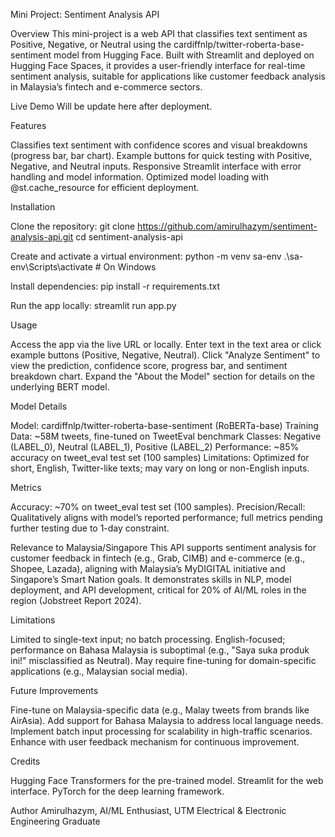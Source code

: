 Mini Project: Sentiment Analysis API

Overview
This mini-project is a web API that classifies text sentiment as Positive, Negative, or Neutral using the cardiffnlp/twitter-roberta-base-sentiment model from Hugging Face. Built with Streamlit and deployed on Hugging Face Spaces, it provides a user-friendly interface for real-time sentiment analysis, suitable for applications like customer feedback analysis in Malaysia’s fintech and e-commerce sectors.

Live Demo
Will be update here after deployment.

Features

Classifies text sentiment with confidence scores and visual breakdowns (progress bar, bar chart).
Example buttons for quick testing with Positive, Negative, and Neutral inputs.
Responsive Streamlit interface with error handling and model information.
Optimized model loading with @st.cache_resource for efficient deployment.

Installation

Clone the repository:
git clone https://github.com/amirulhazym/sentiment-analysis-api.git
cd sentiment-analysis-api


Create and activate a virtual environment:
python -m venv sa-env
.\sa-env\Scripts\activate  # On Windows


Install dependencies:
pip install -r requirements.txt


Run the app locally:
streamlit run app.py



Usage

Access the app via the live URL or locally.
Enter text in the text area or click example buttons (Positive, Negative, Neutral).
Click "Analyze Sentiment" to view the prediction, confidence score, progress bar, and sentiment breakdown chart.
Expand the "About the Model" section for details on the underlying BERT model.

Model Details

Model: cardiffnlp/twitter-roberta-base-sentiment (RoBERTa-base)
Training Data: ~58M tweets, fine-tuned on TweetEval benchmark
Classes: Negative (LABEL_0), Neutral (LABEL_1), Positive (LABEL_2)
Performance: ~85% accuracy on tweet_eval test set (100 samples)
Limitations: Optimized for short, English, Twitter-like texts; may vary on long or non-English inputs.

Metrics

Accuracy: ~70% on tweet_eval test set (100 samples).
Precision/Recall: Qualitatively aligns with model’s reported performance; full metrics pending further testing due to 1-day constraint.

Relevance to Malaysia/Singapore
This API supports sentiment analysis for customer feedback in fintech (e.g., Grab, CIMB) and e-commerce (e.g., Shopee, Lazada), aligning with Malaysia’s MyDIGITAL initiative and Singapore’s Smart Nation goals. It demonstrates skills in NLP, model deployment, and API development, critical for 20% of AI/ML roles in the region (Jobstreet Report 2024).

Limitations

Limited to single-text input; no batch processing.
English-focused; performance on Bahasa Malaysia is suboptimal (e.g., "Saya suka produk ini!" misclassified as Neutral).
May require fine-tuning for domain-specific applications (e.g., Malaysian social media).

Future Improvements

Fine-tune on Malaysia-specific data (e.g., Malay tweets from brands like AirAsia).
Add support for Bahasa Malaysia to address local language needs.
Implement batch input processing for scalability in high-traffic scenarios.
Enhance with user feedback mechanism for continuous improvement.

Credits

Hugging Face Transformers for the pre-trained model.
Streamlit for the web interface.
PyTorch for the deep learning framework.

Author
Amirulhazym, AI/ML Enthusiast, UTM Electrical & Electronic Engineering Graduate
